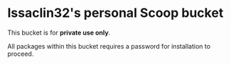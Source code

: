# Issaclin32's personal Scoop bucket

This bucket is for **private use only**.

All packages within this bucket requires a password for installation to proceed.
